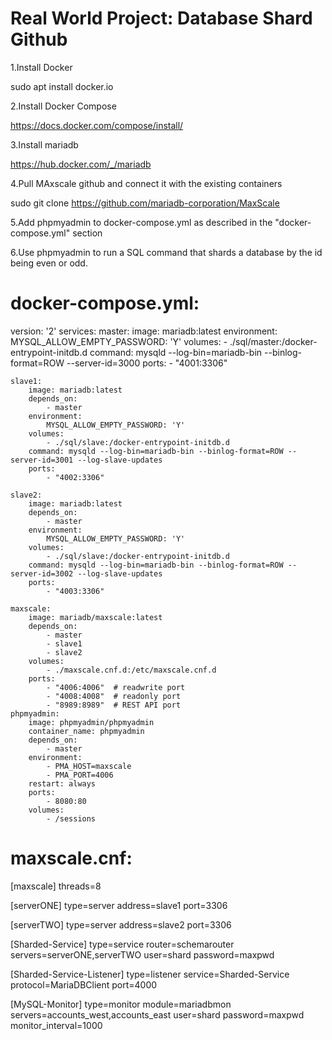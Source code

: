 # Real World Project: Database Shard Github 
1.Install Docker

sudo apt install docker.io

2.Install Docker Compose

https://docs.docker.com/compose/install/

3.Install mariadb

https://hub.docker.com/_/mariadb

4.Pull MAxscale github and connect it with the existing containers

sudo git clone https://github.com/mariadb-corporation/MaxScale

5.Add phpmyadmin to docker-compose.yml as described in the "docker-compose.yml" section

6.Use phpmyadmin to run a SQL command that shards a database by the id being even or odd.


# docker-compose.yml:
version: '2'
services:
    master:
        image: mariadb:latest
        environment:
            MYSQL_ALLOW_EMPTY_PASSWORD: 'Y'
        volumes:
            - ./sql/master:/docker-entrypoint-initdb.d
        command: mysqld --log-bin=mariadb-bin --binlog-format=ROW --server-id=3000
        ports:
            - "4001:3306"

    slave1:
        image: mariadb:latest
        depends_on:
            - master
        environment:
            MYSQL_ALLOW_EMPTY_PASSWORD: 'Y'
        volumes:
            - ./sql/slave:/docker-entrypoint-initdb.d
        command: mysqld --log-bin=mariadb-bin --binlog-format=ROW --server-id=3001 --log-slave-updates
        ports:
            - "4002:3306"

    slave2:
        image: mariadb:latest
        depends_on:
            - master
        environment:
            MYSQL_ALLOW_EMPTY_PASSWORD: 'Y'
        volumes:
            - ./sql/slave:/docker-entrypoint-initdb.d
        command: mysqld --log-bin=mariadb-bin --binlog-format=ROW --server-id=3002 --log-slave-updates
        ports:
            - "4003:3306"

    maxscale:
        image: mariadb/maxscale:latest
        depends_on:
            - master
            - slave1
            - slave2
        volumes:
            - ./maxscale.cnf.d:/etc/maxscale.cnf.d
        ports:
            - "4006:4006"  # readwrite port
            - "4008:4008"  # readonly port
            - "8989:8989"  # REST API port
    phpmyadmin:
        image: phpmyadmin/phpmyadmin
        container_name: phpmyadmin
        depends_on:
            - master
        environment:
            - PMA_HOST=maxscale
            - PMA_PORT=4006
        restart: always
        ports:
            - 8080:80
        volumes:
            - /sessions
            
            
            
# maxscale.cnf:
[maxscale]
threads=8

[serverONE]
type=server
address=slave1
port=3306

[serverTWO]
type=server
address=slave2
port=3306

[Sharded-Service]
type=service
router=schemarouter
servers=serverONE,serverTWO
user=shard
password=maxpwd

[Sharded-Service-Listener]
type=listener
service=Sharded-Service
protocol=MariaDBClient
port=4000

[MySQL-Monitor]
type=monitor
module=mariadbmon
servers=accounts_west,accounts_east
user=shard
password=maxpwd
monitor_interval=1000
